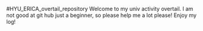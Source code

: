 #HYU_ERICA_overtail_repository
Welcome to my univ activity overtail.
I am not good at git hub just a beginner, so please help me a lot please!
Enjoy my log!
